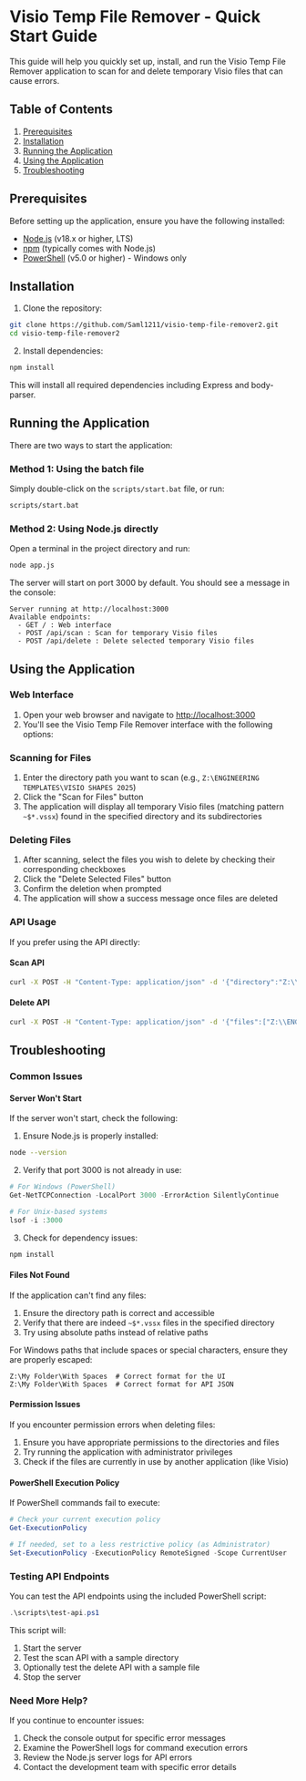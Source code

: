 # Visio Temp File Remover - Quick Start Guide

This guide will help you quickly set up, install, and run the Visio Temp File Remover application to scan for and delete temporary Visio files that can cause errors.

## Table of Contents

1. [Prerequisites](#prerequisites)
2. [Installation](#installation)
3. [Running the Application](#running-the-application)
4. [Using the Application](#using-the-application)
5. [Troubleshooting](#troubleshooting)

## Prerequisites

Before setting up the application, ensure you have the following installed:

- [Node.js](https://nodejs.org/) (v18.x or higher, LTS)
- [npm](https://www.npmjs.com/) (typically comes with Node.js)
- [PowerShell](https://docs.microsoft.com/en-us/powershell/) (v5.0 or higher) - Windows only

## Installation

1. Clone the repository:

```bash
git clone https://github.com/Saml1211/visio-temp-file-remover2.git
cd visio-temp-file-remover2
```

2. Install dependencies:

```bash
npm install
```

This will install all required dependencies including Express and body-parser.

## Running the Application

There are two ways to start the application:

### Method 1: Using the batch file

Simply double-click on the `scripts/start.bat` file, or run:

```bash
scripts/start.bat
```

### Method 2: Using Node.js directly

Open a terminal in the project directory and run:

```bash
node app.js
```

The server will start on port 3000 by default. You should see a message in the console:

```text
Server running at http://localhost:3000
Available endpoints:
  - GET / : Web interface
  - POST /api/scan : Scan for temporary Visio files
  - POST /api/delete : Delete selected temporary Visio files
```

## Using the Application

### Web Interface

1. Open your web browser and navigate to [http://localhost:3000](http://localhost:3000)
2. You'll see the Visio Temp File Remover interface with the following options:

### Scanning for Files

1. Enter the directory path you want to scan (e.g., `Z:\ENGINEERING TEMPLATES\VISIO SHAPES 2025`)
2. Click the "Scan for Files" button
3. The application will display all temporary Visio files (matching pattern `~$*.vssx`) found in the specified directory and its subdirectories

### Deleting Files

1. After scanning, select the files you wish to delete by checking their corresponding checkboxes
2. Click the "Delete Selected Files" button
3. Confirm the deletion when prompted
4. The application will show a success message once files are deleted

### API Usage

If you prefer using the API directly:

#### Scan API

```bash
curl -X POST -H "Content-Type: application/json" -d '{"directory":"Z:\\ENGINEERING TEMPLATES\\VISIO SHAPES 2025"}' http://localhost:3000/api/scan
```

#### Delete API

```bash
curl -X POST -H "Content-Type: application/json" -d '{"files":["Z:\\ENGINEERING TEMPLATES\\VISIO SHAPES 2025\\~$SCHEMATIC TEMPLATES.vssx"]}' http://localhost:3000/api/delete
```

## Troubleshooting

### Common Issues

#### Server Won't Start

If the server won't start, check the following:

1. Ensure Node.js is properly installed:
```bash
node --version
```

2. Verify that port 3000 is not already in use:
```powershell
# For Windows (PowerShell)
Get-NetTCPConnection -LocalPort 3000 -ErrorAction SilentlyContinue

# For Unix-based systems
lsof -i :3000
```

3. Check for dependency issues:
```bash
npm install
```

#### Files Not Found

If the application can't find any files:

1. Ensure the directory path is correct and accessible
2. Verify that there are indeed `~$*.vssx` files in the specified directory
3. Try using absolute paths instead of relative paths

For Windows paths that include spaces or special characters, ensure they are properly escaped:
```
Z:\My Folder\With Spaces  # Correct format for the UI
Z:\My Folder\With Spaces  # Correct format for API JSON
```

#### Permission Issues

If you encounter permission errors when deleting files:

1. Ensure you have appropriate permissions to the directories and files
2. Try running the application with administrator privileges
3. Check if the files are currently in use by another application (like Visio)

#### PowerShell Execution Policy

If PowerShell commands fail to execute:

```powershell
# Check your current execution policy
Get-ExecutionPolicy

# If needed, set to a less restrictive policy (as Administrator)
Set-ExecutionPolicy -ExecutionPolicy RemoteSigned -Scope CurrentUser
```

### Testing API Endpoints

You can test the API endpoints using the included PowerShell script:

```powershell
.\scripts\test-api.ps1
```

This script will:
1. Start the server
2. Test the scan API with a sample directory
3. Optionally test the delete API with a sample file
4. Stop the server

### Need More Help?

If you continue to encounter issues:

1. Check the console output for specific error messages
2. Examine the PowerShell logs for command execution errors
3. Review the Node.js server logs for API errors
4. Contact the development team with specific error details
